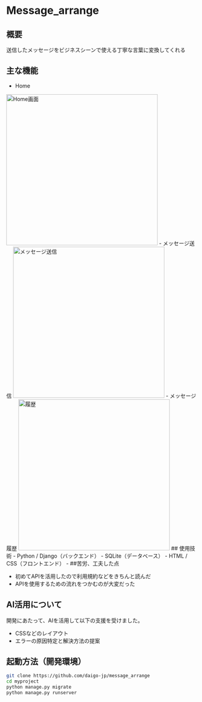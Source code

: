 # Message_arrange                                      

## 概要
送信したメッセージをビジネスシーンで使える丁寧な言葉に変換してくれる

## 主な機能
- Home
<img src="screenshots/home" alt="Home画面" width="400">
- メッセージ送信
<img src="screenshots/msg" alt="メッセージ送信" width="400">
- メッセージ履歴
<img src="screenshots/msg_history" alt="履歴" width="400">
## 使用技術
- Python / Django（バックエンド）
- SQLite（データベース）
- HTML / CSS（フロントエンド）
- 
##苦労、工夫した点

- 初めてAPIを活用したので利用規約などをきちんと読んだ
- APIを使用するための流れをつかむのが大変だった

## AI活用について  
開発にあたって、AIを活用して以下の支援を受けました。

- CSSなどのレイアウト
- エラーの原因特定と解決方法の提案  

## 起動方法（開発環境）
```bash
git clone https://github.com/daigo-jp/message_arrange
cd myproject
python manage.py migrate
python manage.py runserver
